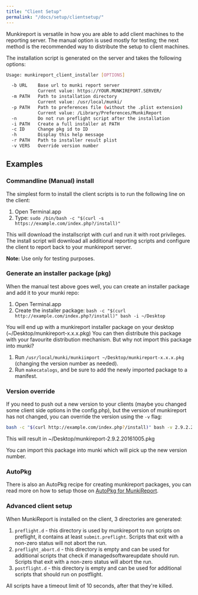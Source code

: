 ```yaml
---
title: "Client Setup"
permalink: "/docs/setup/clientsetup/"
---
```

Munkireport is versatile in how you are able to add client machines to the reporting server. The manual option is used mostly for testing; the next method is the recommended way to distribute the setup to client machines.

The installation script is generated on the server and takes the following options:

```sh
Usage: munkireport_client_installer [OPTIONS]

  -b URL    Base url to munki report server
            Current value: https://YOUR.MUNKIREPORT.SERVER/
  -m PATH   Path to installation directory
            Current value: /usr/local/munki/
  -p PATH   Path to preferences file (without the .plist extension)
            Current value: /Library/Preferences/MunkiReport
  -n        Do not run preflight script after the installation
  -i PATH   Create a full installer at PATH
  -c ID     Change pkg id to ID
  -h        Display this help message
  -r PATH   Path to installer result plist
  -v VERS   Override version number
```

## Examples

### Commandline (Manual) install

The simplest form to install the client scripts is to run the following line on the client:

1. Open Terminal.app
2. Type: `sudo /bin/bash -c "$(curl -s https://example.com/index.php?/install)"`

This will download the installscript with curl and run it with root privileges. The install script will download all additional reporting scripts and configure the client to report back to your munkireport server.

**Note:** Use only for testing purposes.

### Generate an installer package (pkg)

When the manual test above goes well, you can create an installer package and add it to your munki repo:

1. Open Terminal.app
2. Create the installer package: `bash -c "$(curl http://example.com/index.php?/install)" bash -i ~/Desktop`

You will end up with a munkireport installer package on your desktop (~/Desktop/munkireport-x.x.x.pkg)
You can then distribute this package with your favourite distribution mechanism. But why not import this package into munki?

1. Run `/usr/local/munki/munkiimport ~/Desktop/munkireport-x.x.x.pkg` (changing the version number as needed).
2. Run `makecatalogs`, and be sure to add the newly imported package to a manifest.

### Version override

If you need to push out a new version to your clients (maybe you changed some client side options in the config.php), but the version of munkireport has not changed, you can override the version using the `-v` flag:

```sh
bash -c "$(curl http://example.com/index.php?/install)" bash -v 2.9.2.20161005 -i ~/Desktop
```

This will result in ~/Desktop/munkireport-2.9.2.20161005.pkg

You can import this package into munki which will pick up the new version number.

### AutoPkg

There is also an AutoPkg recipe for creating munkireport packages, you can read more on how to setup those on [AutoPkg for MunkiReport](../upgrading/autopkgformunkireport).


### Advanced client setup

When MunkiReport is installed on the client, 3 directories are generated:

1. `preflight.d` - this directory is used by munkireport to run scripts on preflight, it contains at least `submit.preflight`. Scripts that exit with a non-zero status will not abort the run.
3. `preflight_abort.d` - this directory is empty and can be used for additional scripts that check if managedsoftwareupdate should run. Scripts that exit with a non-zero status will abort the run.
4. `postflight.d` - this directory is empty and can be used for additional scripts that should run on postflight.

All scripts have a timeout limit of 10 seconds, after that they're killed.
